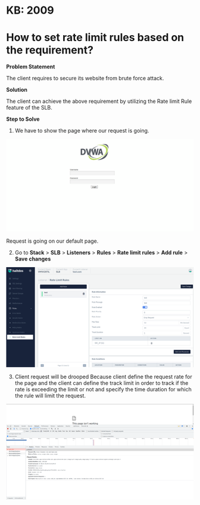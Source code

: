 # KB: 2009

# How to set rate limit rules based on the requirement?

**Problem Statement**

The client requires to secure its website from brute force attack.

**Solution**

The client can achieve the above requirement by utilizing the Rate limit Rule feature of the SLB.

**Step to Solve**

1. We have to show the page where our request is going.

![](/img/adc/kb/adc10.1.png)

Request is going on our default page.

2. Go to **Stack** > **SLB** > **Listeners** > **Rules** > **Rate limit rules** > **Add rule** > **Save changes**

![](/img/adc/kb/v2/rate_limit_rule_kb_2009_2.png)

3. Client request will be drooped Because client define the request rate for the page and the client can define the track limit in order to track if the rate is exceeding the limit or not and specify the time duration for which the rule will limit the request.

![](/img/adc/kb/adc10.3.png)

